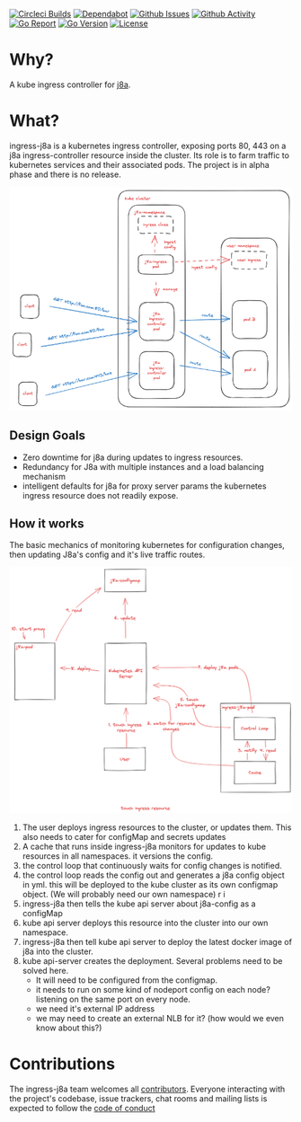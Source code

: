 [![Circleci Builds](https://circleci.com/gh/simonmittag/ingress-j8a.svg?style=shield)](https://circleci.com/gh/simonmittag/ingress-j8a)
[![Dependabot](https://badgen.net/badge/Dependabot/enabled/green?icon=dependabot)](https://github.com/simonmittag/ingress-j8a/pulls?q=is%3Aopen+is%3Apr)
[![Github Issues](https://img.shields.io/github/issues/simonmittag/ingress-j8a)](https://github.com/simonmittag/ingress-j8a/issues)
[![Github Activity](https://img.shields.io/github/commit-activity/m/simonmittag/ingress-j8a)](https://img.shields.io/github/commit-activity/m/simonmittag/ingress-j8a)  
[![Go Report](https://goreportcard.com/badge/github.com/simonmittag/ingress-j8a)](https://goreportcard.com/report/github.com/simonmittag/ingress-j8a)
[![Go Version](https://img.shields.io/github/go-mod/go-version/simonmittag/ingress-j8a)](https://img.shields.io/github/go-mod/go-version/simonmittag/ingress-j8a)
[![License](https://img.shields.io/badge/License-Apache%202.0-blue.svg)](https://opensource.org/licenses/Apache-2.0)

# Why?
A kube ingress controller for [j8a](https://github.com/simonmittag/j8a).


# What?
ingress-j8a is a kubernetes ingress controller, exposing ports 80, 443 on a j8a ingress-controller resource
inside the cluster. Its role is to farm traffic to kubernetes services and their associated pods. 
The project is in alpha phase and there is no release.

![](art/ingress-j8a.png)

## Design Goals
* Zero downtime for j8a during updates to ingress resources.
* Redundancy for J8a with multiple instances and a load balancing mechanism
* intelligent defaults for j8a for proxy server params the kubernetes ingress resource does not readily expose.



## How it works 
The basic mechanics of monitoring kubernetes for configuration changes,
then updating J8a's config and it's live traffic routes.

![](art/ingress-j8a-mechanics.png)
1. The user deploys ingress resources to the cluster, or updates them. This also needs to cater for configMap and secrets updates
2. A cache that runs inside ingress-j8a monitors for updates to kube resources in all namespaces. it versions the config.
3. the control loop that continuously waits for config changes is notified.
4. the control loop reads the config out and generates a j8a config object in yml. this will be deployed to the kube cluster as its own configmap object. (We will probably need our own namespace) r i
5. ingress-j8a then tells the kube api server about j8a-config as a configMap
6. kube api server deploys this resource into the cluster into our own namespace. 
7. ingress-j8a then tell kube api server to deploy the latest docker image of j8a into the cluster. 
8. kube api-server creates the deployment. Several problems need to be solved here. 
   * It will need to be configured from the configmap. 
   * it needs to run on some kind of nodeport config on each node? listening on the same port on every node. 
   * we need it's external IP address
   * we may need to create an external NLB for it? (how would we even know about this?)


# Contributions

The ingress-j8a team welcomes all [contributors](https://github.com/simonmittag/ingress-j8a/blob/master/CONTRIBUTING.md). Everyone
interacting with the project's codebase, issue trackers, chat rooms and mailing lists is expected to follow
the [code of conduct](https://github.com/simonmittag/ingress-j8a/blob/master/CODE_OF_CONDUCT.md)
